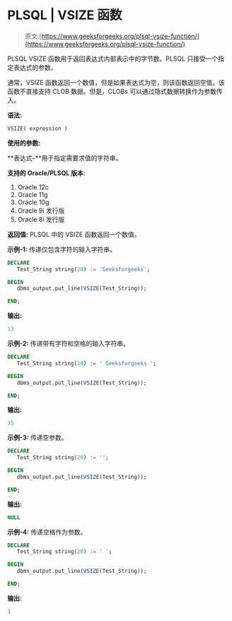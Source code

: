 # PLSQL | VSIZE 函数

> 原文:[https://www.geeksforgeeks.org/plsql-vsize-function/](https://www.geeksforgeeks.org/plsql-vsize-function/)

PLSQL VSIZE 函数用于返回表达式内部表示中的字节数。PLSQL 只接受一个指定表达式的参数。

通常，VSIZE 函数返回一个数值，但是如果表达式为空，则该函数返回空值。该函数不直接支持 CLOB 数据。但是，CLOBs 可以通过隐式数据转换作为参数传入。

**语法:**

```sql
VSIZE( expression )
```

**使用的参数:**

**表达式–**用于指定需要求值的字符串。

**支持的 Oracle/PLSQL 版本:**

1.  Oracle 12c
2.  Oracle 11g
3.  Oracle 10g
4.  Oracle 9i 发行版
5.  Oracle 8i 发行版

**返回值:**
PLSQL 中的 VSIZE 函数返回一个数值。

**示例-1:** 传递仅包含字符的输入字符串。

```sql
DECLARE 
   Test_String string(20) := 'Geeksforgeeks';

BEGIN 
   dbms_output.put_line(VSIZE(Test_String)); 

END;  
```

**输出:**

```sql
13 
```

**示例-2:** 传递带有字符和空格的输入字符串。

```sql
DECLARE 
   Test_String string(20) := ' Geeksforgeeks ';

BEGIN 
   dbms_output.put_line(VSIZE(Test_String)); 

END;  
```

**输出:**

```sql
15 
```

**示例-3:** 传递空参数。

```sql
DECLARE 
   Test_String string(20) := '';

BEGIN 
   dbms_output.put_line(VSIZE(Test_String)); 

END;  
```

**输出:**

```sql
NULL 
```

**示例-4:** 传递空格作为参数。

```sql
DECLARE 
   Test_String string(20) := ' ';

BEGIN 
   dbms_output.put_line(VSIZE(Test_String)); 

END;  
```

**输出:**

```sql
1 
```
